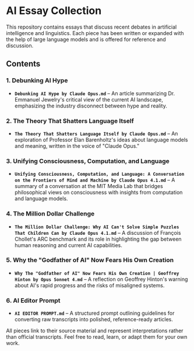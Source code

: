 # AI Essay Collection

This repository contains essays that discuss recent debates in artificial intelligence and linguistics. Each piece has been written or expanded with the help of large language models and is offered for reference and discussion.

## Contents

### 1. Debunking AI Hype
- **`Debunking AI Hype by Claude Opus.md`** – An article summarizing Dr. Emmanuel Jewelry's critical view of the current AI landscape, emphasizing the industry disconnect between hype and reality.

### 2. The Theory That Shatters Language Itself
- **`The Theory That Shatters Language Itself by Claude Opus.md`** – An exploration of Professor Elan Barenholtz's ideas about language models and meaning, written in the voice of "Claude Opus."

### 3. Unifying Consciousness, Computation, and Language
- **`Unifying Consciousness, Computation, and Language: A Conversation on the Frontiers of Mind and Machine by Claude Opus 4.1.md`** – A summary of a conversation at the MIT Media Lab that bridges philosophical views on consciousness with insights from computation and language models.

### 4. The Million Dollar Challenge
- **`The Million Dollar Challenge: Why AI Can't Solve Simple Puzzles That Children Can by Claude Opus 4.1.md`** – A discussion of François Chollet's ARC benchmark and its role in highlighting the gap between human reasoning and current AI capabilities.

### 5. Why the "Godfather of AI" Now Fears His Own Creation
- **`Why The "Godfather of AI" Now Fears His Own Creation | Geoffrey Hinton by Opus Sonnet 4.md`** – A reflection on Geoffrey Hinton's warning about AI's rapid progress and the risks of misaligned systems.

### 6. AI Editor Prompt
- **`AI EDITOR PROMPT.md`** – A structured prompt outlining guidelines for converting raw transcripts into polished, reference-ready articles.

All pieces link to their source material and represent interpretations rather than official transcripts. Feel free to read, learn, or adapt them for your own work.
